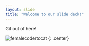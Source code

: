 ```yaml
---
layout: slide
title: "Welcome to our slide deck!"
---
```


Git out of here! 

![femalecodertocat](https://octodex.github.com/images/femalecodertocat.png)
{: .center}
